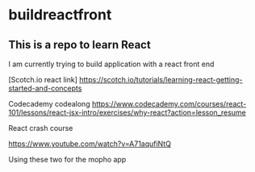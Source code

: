 # buildreactfront
## This is a repo to learn React
I am currently trying to build application with a react front end

[Scotch.io react link] https://scotch.io/tutorials/learning-react-getting-started-and-concepts



Codecademy codealong
https://www.codecademy.com/courses/react-101/lessons/react-jsx-intro/exercises/why-react?action=lesson_resume

React crash course

https://www.youtube.com/watch?v=A71aqufiNtQ


Using these two for the mopho app
